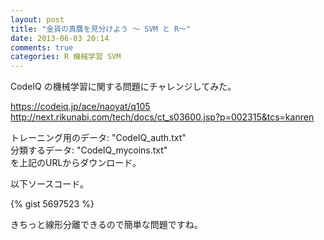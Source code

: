 ```yaml
---
layout: post
title: "金貨の真贋を見分けよう 〜 SVM と R〜"
date: 2013-06-03 20:14
comments: true
categories: R 機械学習 SVM
---
```


CodeIQ の機械学習に関する問題にチャレンジしてみた。

https://codeiq.jp/ace/naoyat/q105  
http://next.rikunabi.com/tech/docs/ct_s03600.jsp?p=002315&tcs=kanren

<!--more-->
トレーニング用のデータ: "CodeIQ_auth.txt"  
分類するデータ: "CodeIQ_mycoins.txt"  
を上記のURLからダウンロード。

以下ソースコード。

{% gist 5697523 %}

きちっと線形分離できるので簡単な問題ですね。
